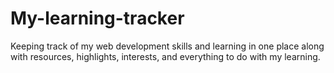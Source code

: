 # My-learning-tracker
Keeping track of my web development skills and learning in one place along with resources, highlights, interests, and everything to do with my learning.
